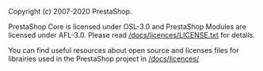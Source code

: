 
Copyright (c) 2007-2020 PrestaShop.

PrestaShop Core is licensed under OSL-3.0 and PrestaShop Modules are licensed under AFL-3.0. Please read [/docs/licences/LICENSE.txt](/docs/licences/LICENSE.txt) for details.

You can find useful resources about open source and licenses files for librairies used in the PrestaShop project in [/docs/licences/](/docs/licences/)
